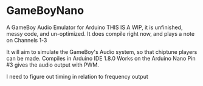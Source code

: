 # GameBoyNano
A GameBoy Audio Emulator for Arduino
THIS IS A WIP, it is unfinished, messy code, and un-optimized. It does compile right now, and plays a note on Channels 1-3

It will aim to simulate the GameBoy's Audio system, so that chiptune players can be made.
Compiles in Arduino IDE 1.8.0 Works on the Arduino Nano
Pin #3 gives the audio output with PWM.

I need to figure out timing in relation to frequency output
